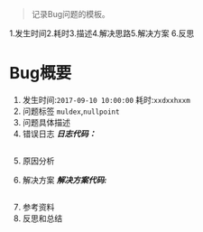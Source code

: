 
> 记录Bug问题的模板。

1.发生时间2.耗时3.描述4.解决思路5.解决方案 6.反思

# Bug概要
1. 发生时间:`2017-09-10 10:00:00`  耗时:`xxdxxhxxm`
2. 问题标签 `muldex`,`nullpoint`
3. 问题具体描述
4. 错误日志
***日志代码：***
```

```
5. 原因分析

6. 解决方案
***解决方案代码:***
```

```
7. 参考资料
8. 反思和总结
